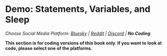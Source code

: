 # Demo: Statements, Variables, and Sleep
_Choose Social Media Platform: <a href='../../../bsky/ch03_bots/03_anatomy_of_a_bot/02_demo_statements_variables_sleep.html'>Bluesky</a> | <a href='../../../reddit/ch03_bots/03_anatomy_of_a_bot/02_demo_statements_variables_sleep.html'>Reddit</a> | <a href='../../../discord/ch03_bots/03_anatomy_of_a_bot/02_demo_statements_variables_sleep.html'>Discord</a> | __No Coding___

__This section is for coding versions of this book only. If you want to look at code, please select one of the platforms.__